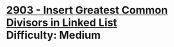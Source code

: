 # [2903 - Insert Greatest Common Divisors in Linked List](https://leetcode.com/problems/insert-greatest-common-divisors-in-linked-list/) </br> Difficulty: Medium